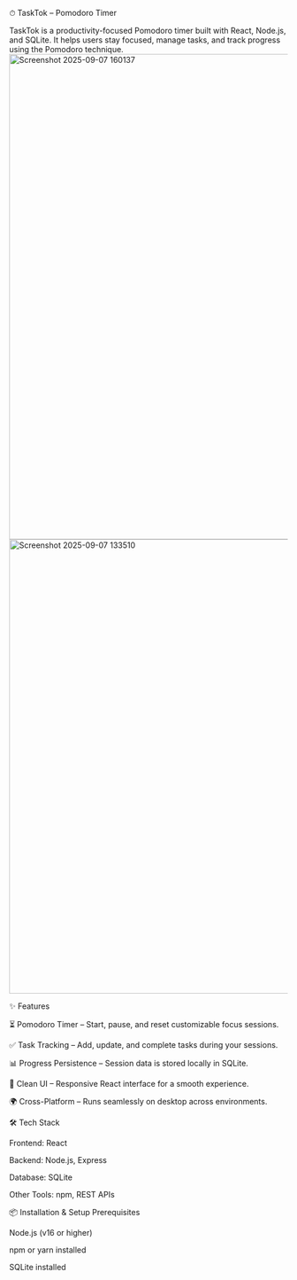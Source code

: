 ⏱ TaskTok – Pomodoro Timer

TaskTok is a productivity-focused Pomodoro timer built with React, Node.js, and SQLite. It helps users stay focused, manage tasks, and track progress using the Pomodoro technique.
<img width="1895" height="876" alt="Screenshot 2025-09-07 160137" src="https://github.com/user-attachments/assets/9ae4b0b8-0cc5-4db2-955b-5a883c5e71f3" />
<img width="1891" height="820" alt="Screenshot 2025-09-07 133510" src="https://github.com/user-attachments/assets/e994484a-dac4-4a9b-b86b-04e81c43f2f9" />

✨ Features

⏳ Pomodoro Timer – Start, pause, and reset customizable focus sessions.

✅ Task Tracking – Add, update, and complete tasks during your sessions.

📊 Progress Persistence – Session data is stored locally in SQLite.

🎨 Clean UI – Responsive React interface for a smooth experience.

🌍 Cross-Platform – Runs seamlessly on desktop across environments.

🛠 Tech Stack

Frontend: React

Backend: Node.js, Express

Database: SQLite

Other Tools: npm, REST APIs

📦 Installation & Setup
Prerequisites

Node.js (v16 or higher)

npm or yarn installed

SQLite installed

